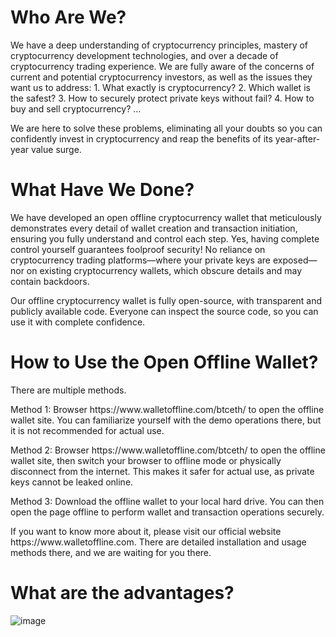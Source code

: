 <h1>Who Are We?</h1>
<p></p>We have a deep understanding of cryptocurrency principles, mastery of cryptocurrency development technologies, and over a decade of cryptocurrency trading experience. We are fully aware of the concerns of current and potential cryptocurrency investors, as well as the issues they want us to address: 1. What exactly is cryptocurrency? 2. Which wallet is the safest? 3. How to securely protect private keys without fail? 4. How to buy and sell cryptocurrency? ...</p>

<p>We are here to solve these problems, eliminating all your doubts so you can confidently invest in cryptocurrency and reap the benefits of its year-after-year value surge.</p>

<h1>What Have We Done?</h1>
<p></p>We have developed an open offline cryptocurrency wallet that meticulously demonstrates every detail of wallet creation and transaction initiation, ensuring you fully understand and control each step. Yes, having complete control yourself guarantees foolproof security! No reliance on cryptocurrency trading platforms—where your private keys are exposed—nor on existing cryptocurrency wallets, which obscure details and may contain backdoors.</p>

<p>Our offline cryptocurrency wallet is fully open-source, with transparent and publicly available code. Everyone can inspect the source code, so you can use it with complete confidence.</p>

<h1>How to Use the Open Offline Wallet?</h1>
<p></p>There are multiple methods.</p>

<p>Method 1: Browser https://www.walletoffline.com/btceth/ to open the offline wallet site. You can familiarize yourself with the demo operations there, but it is not recommended for actual use.</p>

<p>Method 2: Browser https://www.walletoffline.com/btceth/ to open the offline wallet site, then switch your browser to offline mode or physically disconnect from the internet. This makes it safer for actual use, as private keys cannot be leaked online.</p>

<p>Method 3: Download the offline wallet to your local hard drive. You can then open the page offline to perform wallet and transaction operations securely.</p>
<p>If you want to know more about it, please visit our official website https://www.walletoffline.com. There are detailed installation and usage methods there, and we are waiting for you there.</p>
<h1>What are the advantages?</h1>

![image](https://github.com/user-attachments/assets/824791fd-2847-4ba3-9d27-251a117f7e69)



